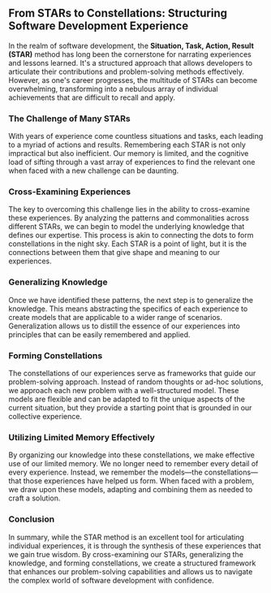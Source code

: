 ## From STARs to Constellations: Structuring Software Development Experience

In the realm of software development, the **Situation, Task, Action, Result (STAR)** method has long been the cornerstone for narrating experiences and lessons learned. It's a structured approach that allows developers to articulate their contributions and problem-solving methods effectively. However, as one's career progresses, the multitude of STARs can become overwhelming, transforming into a nebulous array of individual achievements that are difficult to recall and apply.

### The Challenge of Many STARs
With years of experience come countless situations and tasks, each leading to a myriad of actions and results. Remembering each STAR is not only impractical but also inefficient. Our memory is limited, and the cognitive load of sifting through a vast array of experiences to find the relevant one when faced with a new challenge can be daunting.

### Cross-Examining Experiences
The key to overcoming this challenge lies in the ability to cross-examine these experiences. By analyzing the patterns and commonalities across different STARs, we can begin to model the underlying knowledge that defines our expertise. This process is akin to connecting the dots to form constellations in the night sky. Each STAR is a point of light, but it is the connections between them that give shape and meaning to our experiences.

### Generalizing Knowledge
Once we have identified these patterns, the next step is to generalize the knowledge. This means abstracting the specifics of each experience to create models that are applicable to a wider range of scenarios. Generalization allows us to distill the essence of our experiences into principles that can be easily remembered and applied.

### Forming Constellations
The constellations of our experiences serve as frameworks that guide our problem-solving approach. Instead of random thoughts or ad-hoc solutions, we approach each new problem with a well-structured model. These models are flexible and can be adapted to fit the unique aspects of the current situation, but they provide a starting point that is grounded in our collective experience.

### Utilizing Limited Memory Effectively
By organizing our knowledge into these constellations, we make effective use of our limited memory. We no longer need to remember every detail of every experience. Instead, we remember the models—the constellations—that those experiences have helped us form. When faced with a problem, we draw upon these models, adapting and combining them as needed to craft a solution.

### Conclusion
In summary, while the STAR method is an excellent tool for articulating individual experiences, it is through the synthesis of these experiences that we gain true wisdom. By cross-examining our STARs, generalizing the knowledge, and forming constellations, we create a structured framework that enhances our problem-solving capabilities and allows us to navigate the complex world of software development with confidence.
